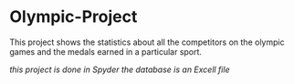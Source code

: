 # Olympic-Project
This project shows the statistics about all the competitors on the olympic games and the medals earned in a particular sport.





*this project is done in Spyder*
*the database is an Excell file*

